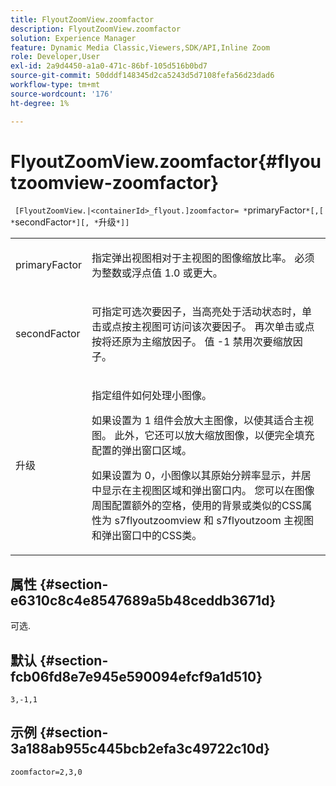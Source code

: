 ```yaml
---
title: FlyoutZoomView.zoomfactor
description: FlyoutZoomView.zoomfactor
solution: Experience Manager
feature: Dynamic Media Classic,Viewers,SDK/API,Inline Zoom
role: Developer,User
exl-id: 2a9d4450-a1a0-471c-86bf-105d516b0bd7
source-git-commit: 50dddf148345d2ca5243d5d7108fefa56d23dad6
workflow-type: tm+mt
source-wordcount: '176'
ht-degree: 1%

---
```


# FlyoutZoomView.zoomfactor{#flyoutzoomview-zoomfactor}

` [FlyoutZoomView.|<containerId>_flyout.]zoomfactor= *`primaryFactor`*[,[ *`secondFactor`*][, *`升级`*]]`

<table id="table_9B98C97485DD4DEB8A6ECBCE8DF6B886"> 
 <tbody> 
  <tr> 
   <td colname="col1"> <p> <span class="codeph"> <span class="varname"> primaryFactor</span> </span> </p> </td> 
   <td colname="col2"> <p> 指定弹出视图相对于主视图的图像缩放比率。 必须为整数或浮点值 <span class="codeph"> 1.0</span> 或更大。 </p> </td> 
  </tr> 
  <tr> 
   <td colname="col1"> <p> <span class="codeph"> <span class="varname"> secondFactor</span> </span> </p> </td> 
   <td colname="col2"> <p> 可指定可选次要因子，当高亮处于活动状态时，单击或点按主视图可访问该次要因子。 再次单击或点按将还原为主缩放因子。 值 <span class="codeph"> -1</span> 禁用次要缩放因子。 </p> </td> 
  </tr> 
  <tr> 
   <td colname="col1"> <p><span class="codeph"><span class="varname"> 升级</span></span> </p> </td> 
   <td colname="col2"> <p>指定组件如何处理小图像。 </p> <p>如果设置为 <span class="codeph"> 1</span> 组件会放大主图像，以使其适合主视图。 此外，它还可以放大缩放图像，以便完全填充配置的弹出窗口区域。 </p> <p>如果设置为 <span class="codeph"> 0</span>，小图像以其原始分辨率显示，并居中显示在主视图区域和弹出窗口内。 您可以在图像周围配置额外的空格，使用的背景或类似的CSS属性为 <span class="codeph"> s7flyoutzoomview</span> 和 <span class="codeph"> s7flyoutzoom</span> 主视图和弹出窗口中的CSS类。 </p> </td> 
  </tr> 
 </tbody> 
</table>

## 属性 {#section-e6310c8c4e8547689a5b48ceddb3671d}

可选.

## 默认 {#section-fcb06fd8e7e945e590094efcf9a1d510}

`3,-1,1`

## 示例 {#section-3a188ab955c445bcb2efa3c49722c10d}

`zoomfactor=2,3,0`
